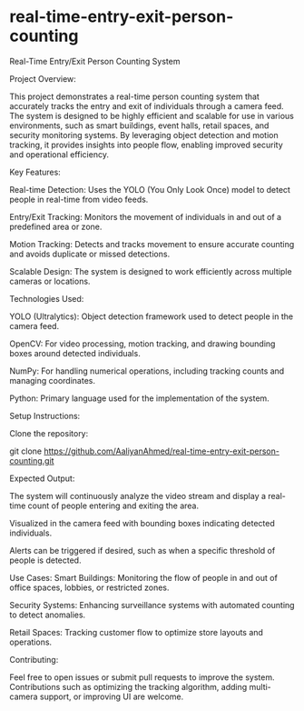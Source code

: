 # real-time-entry-exit-person-counting

Real-Time Entry/Exit Person Counting System

Project Overview:

This project demonstrates a real-time person counting system that accurately tracks the entry and exit of individuals through a camera feed. The system is designed to be highly efficient and scalable for use in various environments, such as smart buildings, event halls, retail spaces, and security monitoring systems. By leveraging object detection and motion tracking, it provides insights into people flow, enabling improved security and operational efficiency.

Key Features:

Real-time Detection: Uses the YOLO (You Only Look Once) model to detect people in real-time from video feeds.

Entry/Exit Tracking: Monitors the movement of individuals in and out of a predefined area or zone.

Motion Tracking: Detects and tracks movement to ensure accurate counting and avoids duplicate or missed detections.

Scalable Design: The system is designed to work efficiently across multiple cameras or locations.

Technologies Used:

YOLO (Ultralytics): Object detection framework used to detect people in the camera feed.

OpenCV: For video processing, motion tracking, and drawing bounding boxes around detected individuals.

NumPy: For handling numerical operations, including tracking counts and managing coordinates.

Python: Primary language used for the implementation of the system.

Setup Instructions:

  Clone the repository:

  git clone https://github.com/AaliyanAhmed/real-time-entry-exit-person-counting.git

Expected Output:

The system will continuously analyze the video stream and display a real-time count of people entering and exiting the area.

Visualized in the camera feed with bounding boxes indicating detected individuals.

Alerts can be triggered if desired, such as when a specific threshold of people is detected.

Use Cases:
Smart Buildings: Monitoring the flow of people in and out of office spaces, lobbies, or restricted zones.

Security Systems: Enhancing surveillance systems with automated counting to detect anomalies.

Retail Spaces: Tracking customer flow to optimize store layouts and operations.

Contributing:

Feel free to open issues or submit pull requests to improve the system. Contributions such as optimizing the tracking algorithm, adding multi-camera support, or improving UI are welcome.

